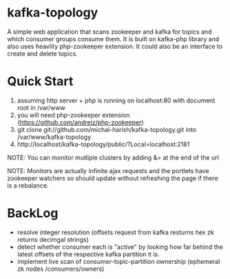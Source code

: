 kafka-topology
==============

A simple web application that scans zookeeper and kafka for topics and which consumer groups consume them. 
It is built on kafka-php library and also uses heavlity php-zookeeper extension.
It could also be an interface to create and delete topics.

Quick Start
===========
1. assuming http server + php is running on localhost:80 with document root in /var/www 
2. you will need php-zookeeper extension (https://github.com/andreiz/php-zookeeper)
3. git clone git://github.com/michal-harish/kafka-topology.git into /var/www/kafka-topology
4. http://localhost/kafka-topology/public/?Local=localhost:2181

NOTE: You can monitor mutliple clusters by adding &<name>=<zk-connect-string> at the end of the url

NOTE: Monitors are actually infinite ajax requests and the portlets have zookeeper watchers so
should update without refreshing the page if there is a rebalance.  

BackLog
=======
- resolve integer resolution (offsets request from kafka resturns hex zk returns decimgal strings)
- detect whether consumer each is "active" by looking how far behind the latest offsets of the respective kafka partition it is.
- implement live scan of consumer-topic-partition ownership (ephemeral zk nodes /consumers/owners)
 

